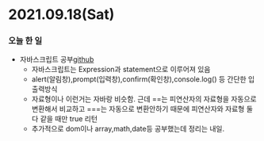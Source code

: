 # 2021.09.18(Sat)
### 오늘 한 일
* 자바스크립트 공부[github](https://github.com/Dokuny/MyProgrammingHistory/tree/main/ETC/Web/Javascript)
    * 자바스크립트는 Expression과 statement으로 이루어져 있음
    * alert(알림창),prompt(입력창),confirm(확인창),console.log() 등 간단한 입출력방식
    * 자료형이나 이런거는 자바랑 비슷함. 근데 ==는 피연산자의 자료형을 자동으로 변환해서 비교하고 ===는 자동으로 변환안하기 때문에 피연산자와 자료형 둘다 같을 때만 true 리턴
    * 추가적으로 dom이나 array,math,date등 공부했는데 정리는 내일.

